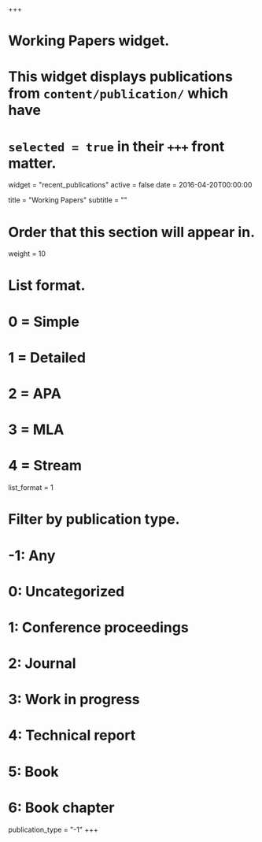 +++
# Working Papers widget.
# This widget displays publications from `content/publication/` which have
# `selected = true` in their `+++` front matter.
widget = "recent_publications"
active = false
date = 2016-04-20T00:00:00

title = "Working Papers"
subtitle = ""

# Order that this section will appear in.
weight = 10

# List format.
#   0 = Simple
#   1 = Detailed
#   2 = APA
#   3 = MLA
#   4 = Stream
list_format = 1

# Filter by publication type.
# -1: Any
#  0: Uncategorized
#  1: Conference proceedings
#  2: Journal
#  3: Work in progress
#  4: Technical report
#  5: Book
#  6: Book chapter
publication_type = "-1"
+++

